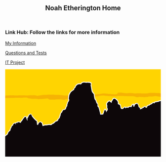 <html>
<head>
<title>ITHome</title>
<meta charset="utf-8">
<meta name="viewport" content="width=device-width, initial-scale=1">
<style>
{
  box-sizing: border-box;
}

body {
  font-family: Arial, Helvetica, sans-serif;
}

header {
  background-color: gold;
  padding: 30px;
  text-align: center;
  font-size: 35px;
  color: black;
}



article {
  float: left;
  padding: 20px;
  width: 70%;
  background-color: white;
  height: 300px;
}


footer {
  background-color: Gold;
  padding: 10px;
  text-align: center;
  color: black;}


</style>
</head>
<body>

<header>
<h2>Noah Etherington Home</h2>
</header>

<section>

  
<article>
<h1>Link Hub: Follow the links for more information</h1>
<p>
<a href="https://noahj97.github.io/ITInformation/">My Information</a>
</p>
<p>
<a href="https://noahj97.github.io/ITQuestions/">Questions and Tests</a>
</p>
<p>
<a href="https://noahj97.github.io/ITProject/">IT Project</a>
</p>  



</article>
</section>



</body>
<img src="fed.jpg" alt="Page Footer">
</html>
